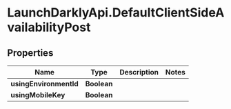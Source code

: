 # LaunchDarklyApi.DefaultClientSideAvailabilityPost

## Properties

Name | Type | Description | Notes
------------ | ------------- | ------------- | -------------
**usingEnvironmentId** | **Boolean** |  | 
**usingMobileKey** | **Boolean** |  | 


